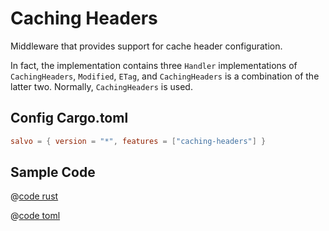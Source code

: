 # Caching Headers

Middleware that provides support for cache header configuration.

In fact, the implementation contains three `Handler` implementations of `CachingHeaders`, `Modified`, `ETag`, and `CachingHeaders` is a combination of the latter two. Normally, `CachingHeaders` is used.

## Config Cargo.toml

```toml
salvo = { version = "*", features = ["caching-headers"] }
```

## Sample Code

<CodeGroup>
  <CodeGroupItem title="main.rs" active>

@[code rust](../../codes/caching-headers/src/main.rs)

  </CodeGroupItem>
  <CodeGroupItem title="Cargo.toml">

@[code toml](../../codes/caching-headers/Cargo.toml)

  </CodeGroupItem>
</CodeGroup>